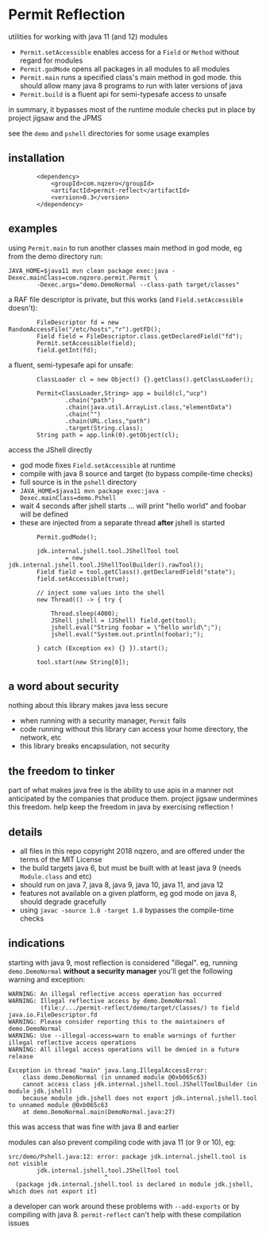 # Permit Reflection

utilities for working with java 11 (and 12) modules
* `Permit.setAccessible` enables access for a `Field` or `Method` without regard for modules
* `Permit.godMode` opens all packages in all modules to all modules
* `Permit.main` runs a specified class's main method in god mode.
     this should allow many java 8 programs to run with later versions of java
* `Permit.build` is a fluent api for semi-typesafe access to unsafe


in summary, it bypasses most of the runtime module checks put in place by project jigsaw and the JPMS


see the `demo` and `pshell` directories for some usage examples




## installation

```
        <dependency>
            <groupId>com.nqzero</groupId>
            <artifactId>permit-reflect</artifactId>
            <version>0.3</version>
        </dependency>
```


## examples


using `Permit.main` to run another classes main method in god mode, eg from the demo directory run:
```
JAVA_HOME=$java11 mvn clean package exec:java -Dexec.mainClass=com.nqzero.permit.Permit \
        -Dexec.args="demo.DemoNormal --class-path target/classes"
```


a RAF file descriptor is private, but this works (and `Field.setAccessible` doesn't):
```
        FileDescriptor fd = new RandomAccessFile("/etc/hosts","r").getFD();
        Field field = FileDescriptor.class.getDeclaredField("fd");
        Permit.setAccessible(field);
        field.getInt(fd);
```


a fluent, semi-typesafe api for unsafe:
```
        ClassLoader cl = new Object() {}.getClass().getClassLoader();
        
        Permit<ClassLoader,String> app = build(cl,"ucp")
                .chain("path")
                .chain(java.util.ArrayList.class,"elementData")
                .chain("")
                .chain(URL.class,"path")
                .target(String.class);
        String path = app.link(0).getObject(cl);
```


access the JShell directly
* god mode fixes `Field.setAccessible` at runtime
* compile with java 8 source and target (to bypass compile-time checks)
* full source is in the `pshell` directory
* `JAVA_HOME=$java11 mvn package exec:java -Dexec.mainClass=demo.Pshell`
* wait 4 seconds after jshell starts ... will print "hello world" and foobar will be defined
* these are injected from a separate thread **after** jshell is started
```
        Permit.godMode();

        jdk.internal.jshell.tool.JShellTool tool
                = new jdk.internal.jshell.tool.JShellToolBuilder().rawTool();
        Field field = tool.getClass().getDeclaredField("state");
        field.setAccessible(true);

        // inject some values into the shell
        new Thread(() -> { try {

            Thread.sleep(4000);
            JShell jshell = (JShell) field.get(tool);
            jshell.eval("String foobar = \"hello world\";");
            jshell.eval("System.out.println(foobar);");

        } catch (Exception ex) {} }).start();

        tool.start(new String[0]);        
```


## a word about security

nothing about this library makes java less secure

* when running with a security manager, `Permit` fails
* code running without this library can access your home directory, the network, etc
* this library breaks encapsulation, not security


## the freedom to tinker

part of what makes java free is the ability to use apis
 in a manner not anticipated by the companies that produce them.
project jigsaw undermines this freedom.
help keep the freedom in java by exercising reflection !



## details

* all files in this repo copyright 2018 nqzero, and are offered under the terms of the MIT License
* the build targets java 6, but must be built with at least java 9 (needs `Module.class` and etc)
* should run on java 7, java 8, java 9, java 10, java 11, and java 12
* features not available on a given platform, eg god mode on java 8, should degrade gracefully
* using `javac -source 1.8 -target 1.8` bypasses the compile-time checks




## indications

starting with java 9, most reflection is considered "illegal". eg, running `demo.DemoNormal` **without a security manager** you'll get the following warning and exception:

```
WARNING: An illegal reflective access operation has occurred
WARNING: Illegal reflective access by demo.DemoNormal
         (file:/.../permit-reflect/demo/target/classes/) to field java.io.FileDescriptor.fd
WARNING: Please consider reporting this to the maintainers of demo.DemoNormal
WARNING: Use --illegal-access=warn to enable warnings of further illegal reflective access operations
WARNING: All illegal access operations will be denied in a future release

Exception in thread "main" java.lang.IllegalAccessError:
    class demo.DemoNormal (in unnamed module @0xb065c63)
    cannot access class jdk.internal.jshell.tool.JShellToolBuilder (in module jdk.jshell)
    because module jdk.jshell does not export jdk.internal.jshell.tool to unnamed module @0xb065c63
    at demo.DemoNormal.main(DemoNormal.java:27)
```

this was access that was fine with java 8 and earlier

modules can also prevent compiling code with java 11 (or 9 or 10), eg:
```
src/demo/Pshell.java:12: error: package jdk.internal.jshell.tool is not visible
        jdk.internal.jshell.tool.JShellTool tool
                           ^
  (package jdk.internal.jshell.tool is declared in module jdk.jshell, which does not export it)
```

a developer can work around these problems with `--add-exports` or by compiling with java 8.
`permit-reflect` can't help with these compilation issues


